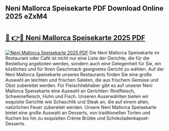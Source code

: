 ## Neni Mallorca Speisekarte PDF Download Online 2025 eZxM4

# <h2><a href="http://gcadoh.nevu.top/?p=Neni+Mallorca+Speisekarte">🔗 👉🔴 Neni Mallorca Speisekarte 2025 PDF</a></h2>

[![Neni Mallorca Speisekarte 2025 PDF](https://i.imgur.com/dBaPXMq.png)](http://gcadoh.nevu.top/?p=Neni+Mallorca+Speisekarte)
Die Neni Mallorca Speisekarte im Restaurant oder Café ist nicht nur eine Liste der Gerichte, die für die Bestellung angeboten werden, sondern auch eine Gelegenheit für Sie, ein köstliches und für Ihren Geschmack geeignetes Gericht zu wählen. Auf der Neni Mallorca Speisekarte unseres Restaurants finden Sie eine große Auswahl an leichten und frischen Salaten, die aus frischem Gemüse und Obst zubereitet werden. Für Fleischliebhaber gibt es auf unserer Neni Mallorca Speisekarte eine Auswahl an Gerichten: Rindfleisch, Schweinefleisch, Huhn und Fisch. Unseren Auserwählten bieten wir exquisite Gerichte wie Schaschlik und Steak an, die auf einem alten, natürlichen Feuer zubereitet werden. Unsere Neni Mallorca Speisekarte bietet eine große Auswahl an Desserts, von traditionellen Torten und Kuchen bis hin zu exquisiten Crème Brûlée und Schokoladenkapsel-Desserts.

